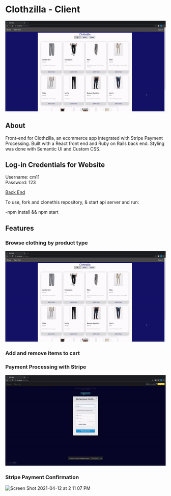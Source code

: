 # **Clothzilla - Client**<br />

![](Clothzilla.gif)


## About

Front-end for Clothzilla, an ecommerce app integrated with Stripe Payment Processing.
Built with a React front end and Ruby on Rails back end. Styling was done with Semantic UI and Custom CSS.


## Log-in Credentials for Website <br />
Username: cm11 <br />
Password: 123 <br />


[Back End](https://github.com/cmur11/ecom_app_backend_api)

To use, fork and clonethis repository, & start api server and run:

-npm install && npm start

## **Features**<br />
### Browse clothing by product type<br />
![](Clothzilla.gif) <br />
### Add and remove items to cart<br />
### Payment Processing with Stripe<br />

![](Stripe1.gif)
### Stripe Payment Confirmation

![Screen Shot 2021-04-12 at 2 11 07 PM](https://user-images.githubusercontent.com/72579072/114441523-80e93200-9b99-11eb-8d81-bd0b52ff50b3.png)
